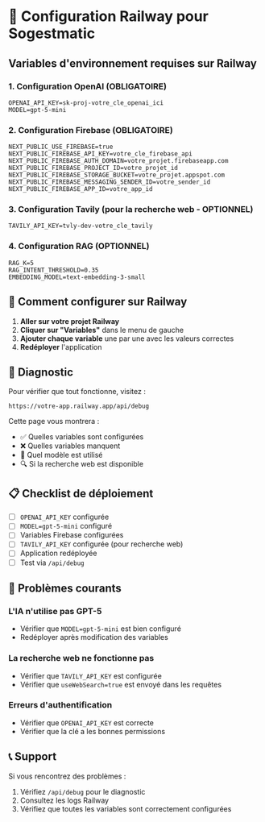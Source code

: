 # 🚀 Configuration Railway pour Sogestmatic

## Variables d'environnement requises sur Railway

### 1. Configuration OpenAI (OBLIGATOIRE)
```
OPENAI_API_KEY=sk-proj-votre_cle_openai_ici
MODEL=gpt-5-mini
```

### 2. Configuration Firebase (OBLIGATOIRE)
```
NEXT_PUBLIC_USE_FIREBASE=true
NEXT_PUBLIC_FIREBASE_API_KEY=votre_cle_firebase_api
NEXT_PUBLIC_FIREBASE_AUTH_DOMAIN=votre_projet.firebaseapp.com
NEXT_PUBLIC_FIREBASE_PROJECT_ID=votre_projet_id
NEXT_PUBLIC_FIREBASE_STORAGE_BUCKET=votre_projet.appspot.com
NEXT_PUBLIC_FIREBASE_MESSAGING_SENDER_ID=votre_sender_id
NEXT_PUBLIC_FIREBASE_APP_ID=votre_app_id
```

### 3. Configuration Tavily (pour la recherche web - OPTIONNEL)
```
TAVILY_API_KEY=tvly-dev-votre_cle_tavily
```

### 4. Configuration RAG (OPTIONNEL)
```
RAG_K=5
RAG_INTENT_THRESHOLD=0.35
EMBEDDING_MODEL=text-embedding-3-small
```

## 🔧 Comment configurer sur Railway

1. **Aller sur votre projet Railway**
2. **Cliquer sur "Variables"** dans le menu de gauche
3. **Ajouter chaque variable** une par une avec les valeurs correctes
4. **Redéployer** l'application

## 🐛 Diagnostic

Pour vérifier que tout fonctionne, visitez :
```
https://votre-app.railway.app/api/debug
```

Cette page vous montrera :
- ✅ Quelles variables sont configurées
- ❌ Quelles variables manquent
- 🤖 Quel modèle est utilisé
- 🔍 Si la recherche web est disponible

## 📋 Checklist de déploiement

- [ ] `OPENAI_API_KEY` configurée
- [ ] `MODEL=gpt-5-mini` configuré
- [ ] Variables Firebase configurées
- [ ] `TAVILY_API_KEY` configurée (pour recherche web)
- [ ] Application redéployée
- [ ] Test via `/api/debug`

## 🚨 Problèmes courants

### L'IA n'utilise pas GPT-5
- Vérifier que `MODEL=gpt-5-mini` est bien configuré
- Redéployer après modification des variables

### La recherche web ne fonctionne pas
- Vérifier que `TAVILY_API_KEY` est configurée
- Vérifier que `useWebSearch=true` est envoyé dans les requêtes

### Erreurs d'authentification
- Vérifier que `OPENAI_API_KEY` est correcte
- Vérifier que la clé a les bonnes permissions

## 📞 Support

Si vous rencontrez des problèmes :
1. Vérifiez `/api/debug` pour le diagnostic
2. Consultez les logs Railway
3. Vérifiez que toutes les variables sont correctement configurées

